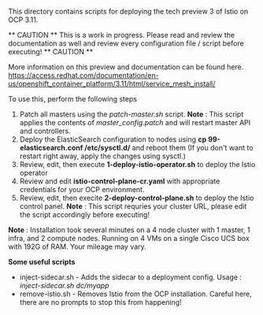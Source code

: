 This directory contains scripts for deploying the tech preview 3 of Istio on OCP 3.11. 

** CAUTION ** This is a work in progress. Please read and review the documentation as well and review every configuration file / script before executing! ** CAUTION **

More information on this preview and documentation can be found here.
https://access.redhat.com/documentation/en-us/openshift_container_platform/3.11/html/service_mesh_install/

To use this, perform the following steps

1. Patch all masters using the _patch-master.sh_ script. **Note** : This script applies the contents of *master_config.patch* and will restart master API and controllers.
2. Deploy the ElasticSearch configuration to nodes using __cp 99-elasticsearch.conf /etc/sysctl.d/__ and reboot them (If you don't want to restart right away, apply the changes using sysctl.)
3. Review, edit, then execute __1-deploy-istio-operator.sh__ to deploy the Istio operator
4. Review and edit __istio-control-plane-cr.yaml__ with appropriate credentials for your OCP environment.
5. Review, edit, then execite __2-deploy-control-plane.sh__ to deploy the Istio control panel. **Note** : This script requries your cluster URL, please edit the script accordingly before executing!

**Note** : Installation took several minutes on a 4 node cluster with 1 master, 1 infra, and 2 compute nodes. Running on 4 VMs on a single Cisco UCS box with 192G of RAM. Your mileage may vary.

**Some useful scripts**

- inject-sidecar.sh - Adds the sidecar to a deployment config. Usage : _inject-sidecar.sh dc/myapp_
- remove-istio.sh - Removes Istio from the OCP installation. Careful here, there are no prompts to stop this from happening!
